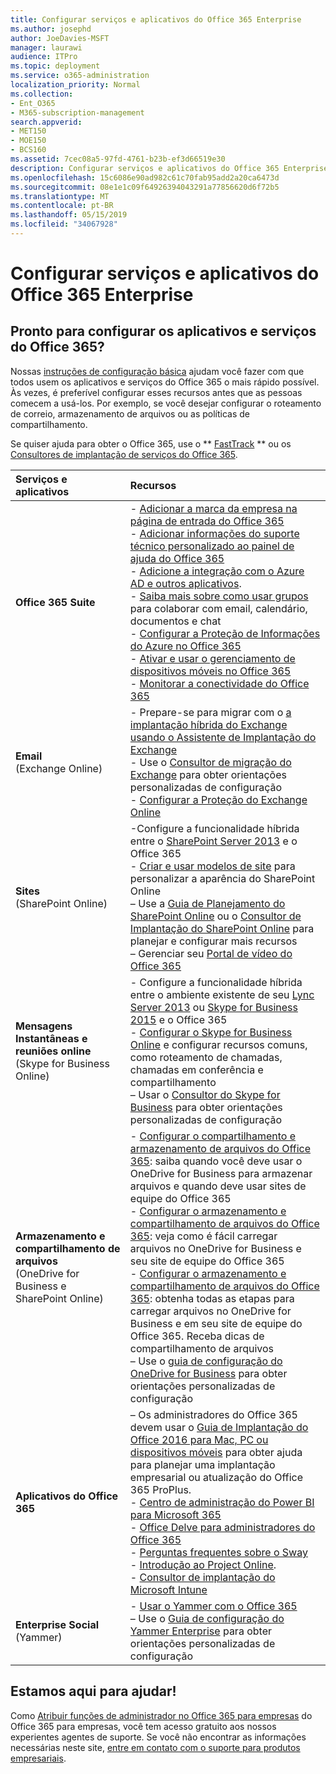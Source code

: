 ```yaml
---
title: Configurar serviços e aplicativos do Office 365 Enterprise
ms.author: josephd
author: JoeDavies-MSFT
manager: laurawi
audience: ITPro
ms.topic: deployment
ms.service: o365-administration
localization_priority: Normal
ms.collection:
- Ent_O365
- M365-subscription-management
search.appverid:
- MET150
- MOE150
- BCS160
ms.assetid: 7cec08a5-97fd-4761-b23b-ef3d66519e30
description: Configurar serviços e aplicativos do Office 365 Enterprise
ms.openlocfilehash: 15c6086e90ad982c61c70fab95add2a20ca6473d
ms.sourcegitcommit: 08e1e1c09f64926394043291a77856620d6f72b5
ms.translationtype: MT
ms.contentlocale: pt-BR
ms.lasthandoff: 05/15/2019
ms.locfileid: "34067928"
---
```

# <a name="configure-office-365-enterprise-services-and-applications"></a>Configurar serviços e aplicativos do Office 365 Enterprise

## <a name="ready-to-configure-your-office-365-services-and-applications"></a>Pronto para configurar os aplicativos e serviços do Office 365?

Nossas [instruções de configuração básica](https://support.office.com/article/Set-up-Office-365-for-business-6a3a29a0-e616-4713-99d1-15eda62d04fa) ajudam você fazer com que todos usem os aplicativos e serviços do Office 365 o mais rápido possível. Às vezes, é preferível configurar esses recursos antes que as pessoas comecem a usá-los. Por exemplo, se você desejar configurar o roteamento de correio, armazenamento de arquivos ou as políticas de compartilhamento. 
  
Se quiser ajuda para obter o Office 365, use o ** [FastTrack](https://fasttrack.microsoft.com/office) ** ou os [Consultores de implantação de serviços do Office 365](deployment-advisors-for-office-365.md).
  
|**Serviços e aplicativos**|**Recursos**|
|:-----|:-----|
|**Office 365 Suite** |- [Adicionar a marca da empresa na página de entrada do Office 365](https://support.office.com/article/Add-your-company-branding-to-Office-365-Sign-In-Page-a1229cdb-ce19-4da5-90c7-2b9b146aef0a) <br> - [Adicionar informações do suporte técnico personalizado ao painel de ajuda do Office 365](https://support.office.com/article/Add-customized-help-desk-info-to-the-Office-365-help-pane-9dd9b104-68f7-4d49-9a30-82561c7d79a3) <br> - [Adicione a integração com o Azure AD e outros aplicativos](https://support.office.com/article/Integrated-Apps-and-Azure-AD-for-Office-365-administrators-cb2250e3-451e-416f-bf4e-363549652c2a).  <br> - [Saiba mais sobre como usar grupos](https://support.office.com/Article/Learn-more-about-groups-b565caa1-5c40-40ef-9915-60fdb2d97fa2) para colaborar com email, calendário, documentos e chat <br> - [Configurar a Proteção de Informações do Azure no Office 365](https://technet.microsoft.com/library/dn532171.aspx) <br> - [Ativar e usar o gerenciamento de dispositivos móveis no Office 365](https://support.office.microsoft.com/article/Manage-mobile-devices-in-Office-365-dd892318-bc44-4eb1-af00-9db5430be3cd) <br> - [Monitorar a conectividade do Office 365](monitor-connectivity.md) |
|**Email** <br> (Exchange Online) | - Prepare-se para migrar com o [a implantação híbrida do Exchange usando o Assistente de Implantação do Exchange](https://technet.microsoft.com/exdeploy2013)  <br> - Use o [Consultor de migração do Exchange](https://aka.ms/office365setup) para obter orientações personalizadas de configuração  <br> - [Configurar a Proteção do Exchange Online](https://technet.microsoft.com/library/jj723153%28v=exchg.150%29.aspx) |
|**Sites** <br> (SharePoint Online) | -Configure a funcionalidade híbrida entre o [SharePoint Server 2013](https://technet.microsoft.com/library/jj838715) e o Office 365 <br> - [Criar e usar modelos de site](https://support.office.com/article/Create-and-use-site-templates-60371B0F-00E0-4C49-A844-34759EBDD989) para personalizar a aparência do SharePoint Online <br> – Use a [Guia de Planejamento do SharePoint Online](https://support.office.com/article/SharePoint-Online-Planning-Guide-for-Office-365-for-business-d5089cdf-3fd2-4230-acbd-20ecda2f9bb8) ou o [Consultor de Implantação do SharePoint Online](https://aka.ms/spoguidance) para planejar e configurar mais recursos <br> – Gerenciar seu [Portal de vídeo do Office 365](https://support.office.com/article/Manage-your-Office-365-Video-portal-c059465b-eba9-44e1-b8c7-8ff7793ff5da) |
|**Mensagens Instantâneas e reuniões online** <br> (Skype for Business Online) | - Configure a funcionalidade híbrida entre o ambiente existente de seu [Lync Server 2013](https://technet.microsoft.com/library/jj204805) ou [Skype for Business 2015](https://technet.microsoft.com/library/jj205403) e o Office 365  <br> - [Configurar o Skype for Business Online](https://support.office.com/article/Set-up-Skype-for-Business-Online-40296968-e779-4259-980b-c2de1c044c6e) e configurar recursos comuns, como roteamento de chamadas, chamadas em conferência e compartilhamento  <br> – Usar o [Consultor do Skype for Business](https://aka.ms/skypeguidance) para obter orientações personalizadas de configuração |
| **Armazenamento e compartilhamento de arquivos** <br> (OneDrive for Business e SharePoint Online) | - [Configurar o compartilhamento e armazenamento de arquivos do Office 365](https://support.office.com/article/7aa9cdc8-2245-4218-81ee-86fa7c35f1de#BKMK_WhatDif): saiba quando você deve usar o OneDrive for Business para armazenar arquivos e quando deve usar sites de equipe do Office 365 <br> - [Configurar o armazenamento e compartilhamento de arquivos do Office 365](https://support.office.com/article/7aa9cdc8-2245-4218-81ee-86fa7c35f1de#BKMK_MoveDocsVideo): veja como é fácil carregar arquivos no OneDrive for Business e seu site de equipe do Office 365 <br> - [Configurar o armazenamento e compartilhamento de arquivos do Office 365](https://support.office.com/article/7aa9cdc8-2245-4218-81ee-86fa7c35f1de#BKMK_Store): obtenha todas as etapas para carregar arquivos no OneDrive for Business e em seu site de equipe do Office 365. Receba dicas de compartilhamento de arquivos<br> – Use o [guia de configuração do OneDrive for Business](https://aka.ms/OD4Bguidance) para obter orientações personalizadas de configuração |
|**Aplicativos do Office 365** | – Os administradores do Office 365 devem usar o [Guia de Implantação do Office 2016 para Mac, PC ou dispositivos móveis](https://technet.microsoft.com/library/cc303401%28v=office.16%29.aspx) para obter ajuda para planejar uma implantação empresarial ou atualização do Office 365 ProPlus.  <br> - [Centro de administração do Power BI para Microsoft 365](https://support.office.com/article/Power-BI-for-Office-365-Admin-Center-Help-5e391ecb-500c-47a3-bd0f-a6173b541044) <br> - [Office Delve para administradores do Office 365](https://support.office.com/article/Office-Delve-for-Office-365-admins-54f87a42-15a4-44b4-9df0-d36287d9531b) <br> - [Perguntas frequentes sobre o Sway](https://support.office.com/article/446380fa-25bf-47b2-996c-e12cb2f9d075) <br> - [Introdução ao Project Online](https://support.office.com/article/Get-started-with-Project-Online-e3e5f64f-ada5-4f9d-a578-130b2d4e5f11).  <br> - [Consultor de implantação do Microsoft Intune](https://aka.ms/intuneguidance) |
|**Enterprise Social** <br> (Yammer) | - [Usar o Yammer com o Office 365](https://support.office.com/article/Plan-for-Yammer-integration-with-Office-365-4086681f-6de1-4d39-aa72-752b2af1cbd7)  <br> – Use o [Guia de configuração do Yammer Enterprise](https://aka.ms/yammerdeploy) para obter orientações personalizadas de configuração |
   
## <a name="were-here-to-help"></a>Estamos aqui para ajudar!

Como [Atribuir funções de administrador no Office 365 para empresas](https://support.office.com/article/eac4d046-1afd-4f1a-85fc-8219c79e1504) do Office 365 para empresas, você tem acesso gratuito aos nossos experientes agentes de suporte. Se você não encontrar as informações necessárias neste site, [entre em contato com o suporte para produtos empresariais](https://support.office.com/article/32a17ca7-6fa0-4870-8a8d-e25ba4ccfd4b).